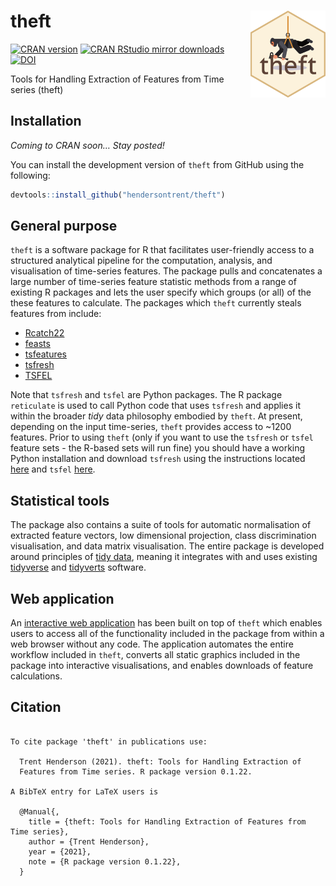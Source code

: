 
# theft <img src="man/figures/logo.png" align="right" width="120" />

[![CRAN
version](http://www.r-pkg.org/badges/version/catch22)](http://www.r-pkg.org/pkg/theft)
[![CRAN RStudio mirror
downloads](http://cranlogs.r-pkg.org/badges/catch22)](http://www.r-pkg.org/pkg/theft)
[![DOI](https://zenodo.org/badge/351259952.svg)](https://zenodo.org/badge/latestdoi/351259952)

Tools for Handling Extraction of Features from Time series (theft)

## Installation

*Coming to CRAN soon… Stay posted\!*

You can install the development version of `theft` from GitHub using the
following:

``` r
devtools::install_github("hendersontrent/theft")
```

## General purpose

`theft` is a software package for R that facilitates user-friendly
access to a structured analytical pipeline for the computation,
analysis, and visualisation of time-series features. The package pulls
and concatenates a large number of time-series feature statistic methods
from a range of existing R packages and lets the user specify which
groups (or all) of the these features to calculate. The packages which
`theft` currently steals features from include:

  - [Rcatch22](https://github.com/hendersontrent/Rcatch22)
  - [feasts](https://feasts.tidyverts.org)
  - [tsfeatures](https://github.com/robjhyndman/tsfeatures)
  - [tsfresh](https://tsfresh.com)
  - [TSFEL](https://tsfel.readthedocs.io/en/latest/)

Note that `tsfresh` and `tsfel` are Python packages. The R package
`reticulate` is used to call Python code that uses `tsfresh` and applies
it within the broader *tidy* data philosophy embodied by `theft`. At
present, depending on the input time-series, `theft` provides access to
\~1200 features. Prior to using `theft` (only if you want to use the
`tsfresh` or `tsfel` feature sets - the R-based sets will run fine) you
should have a working Python installation and download `tsfresh` using
the instructions located [here](https://tsfresh.com) and `tsfel`
[here](https://github.com/fraunhoferportugal/tsfel).

## Statistical tools

The package also contains a suite of tools for automatic normalisation
of extracted feature vectors, low dimensional projection, class
discrimination visualisation, and data matrix visualisation. The entire
package is developed around principles of [tidy
data](https://cran.r-project.org/web/packages/tidyr/vignettes/tidy-data.html),
meaning it integrates with and uses existing
[tidyverse](https://www.tidyverse.org) and
[tidyverts](https://tidyverts.org) software.

## Web application

An [interactive web
application](https://dynamicsandneuralsystems.shinyapps.io/timeseriesfeaturevis/)
has been built on top of `theft` which enables users to access all of
the functionality included in the package from within a web browser
without any code. The application automates the entire workflow included
in `theft`, converts all static graphics included in the package into
interactive visualisations, and enables downloads of feature
calculations.

## Citation

``` 

To cite package 'theft' in publications use:

  Trent Henderson (2021). theft: Tools for Handling Extraction of
  Features from Time series. R package version 0.1.22.

A BibTeX entry for LaTeX users is

  @Manual{,
    title = {theft: Tools for Handling Extraction of Features from Time series},
    author = {Trent Henderson},
    year = {2021},
    note = {R package version 0.1.22},
  }
```

